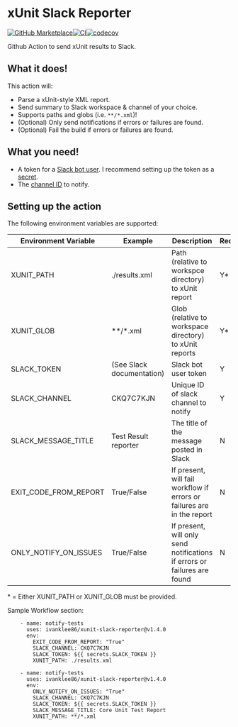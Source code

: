 # xUnit Slack Reporter

[![GitHub Marketplace](https://img.shields.io/badge/Marketplace-v1.4.0-undefined.svg?logo=github&logoColor=white&style=flat)](https://github.com/marketplace/actions/xunit-slack-reporter)[![CI](https://github.com/ivanklee86/xunit-slack-reporter/actions/workflows/ci.yml/badge.svg)](https://github.com/ivanklee86/xunit-slack-reporter/actions/workflows/ci.yml)[![codecov](https://codecov.io/gh/ivanklee86/xunit-slack-reporter/branch/main/graph/badge.svg?token=PDSK5ZWPKJ)](https://codecov.io/gh/ivanklee86/xunit-slack-reporter)

Github Action to send xUnit results to Slack.

## What it does!

This action will:
- Parse a xUnit-style XML report.
- Send summary to Slack workspace & channel of your choice.
- Supports paths and globs (i.e. `**/*.xml`)!
- (Optional) Only send notifications if errors or failures are found.
- (Optional) Fail the build if errors or failures are found.

## What you need!
- A token for a [Slack bot user](https://api.slack.com/bot-users).  I recommend setting up the token as a [secret](https://developer.github.com/actions/managing-workflows/storing-secrets/).
- The [channel ID](https://stackoverflow.com/questions/40940327/what-is-the-simplest-way-to-find-a-slack-team-id-and-a-channel-id) to notify.
 
## Setting up the action
The following environment variables are supported:

Environment Variable | Example                   | Description                                                              | Required? |
---------------------|---------------------------|--------------------------------------------------------------------------|-----------|
XUNIT_PATH | ./results.xml             | Path (relative to workspce directory) to xUnit report                    | Y*        |
XUNIT_GLOB | **/*.xml                  | Glob (relative to workspace directory) to xUnit reports                  | Y*        |
SLACK_TOKEN | (See Slack documentation) | Slack bot user token                                                     | Y         |
SLACK_CHANNEL | CKQ7C7KJN                 | Unique ID of slack channel to notify                                     | Y         |
SLACK_MESSAGE_TITLE | Test Result reporter      | The title of the message posted in Slack                                 | N         |
EXIT_CODE_FROM_REPORT | True/False                | If present, will fail workflow if errors or failures are in the report   | N         |
ONLY_NOTIFY_ON_ISSUES | True/False                | If present, will only send notifications if errors or failures are found | N         |

\* = Either XUNIT_PATH or XUNIT_GLOB must be provided.

Sample Workflow section:
```.env
    - name: notify-tests
      uses: ivanklee86/xunit-slack-reporter@v1.4.0
      env:
        EXIT_CODE_FROM_REPORT: "True"
        SLACK_CHANNEL: CKQ7C7KJN
        SLACK_TOKEN: ${{ secrets.SLACK_TOKEN }}
        XUNIT_PATH: ./results.xml
```

```.env
    - name: notify-tests
      uses: ivanklee86/xunit-slack-reporter@v1.4.0
      env:
        ONLY_NOTIFY_ON_ISSUES: "True"
        SLACK_CHANNEL: CKQ7C7KJN
        SLACK_TOKEN: ${{ secrets.SLACK_TOKEN }}
        SLACK_MESSAGE_TITLE: Core Unit Test Report
        XUNIT_PATH: **/*.xml
```